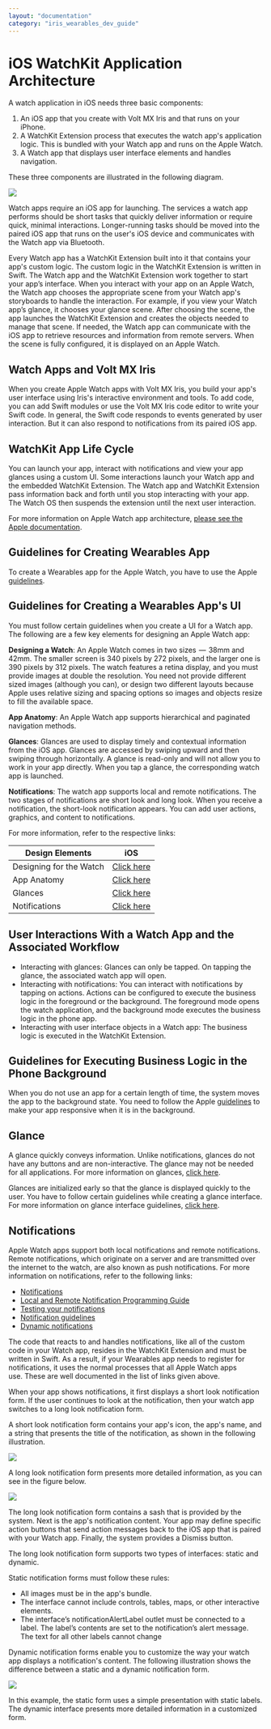 ```yaml
---
layout: "documentation"
category: "iris_wearables_dev_guide"
---
```

                           


iOS WatchKit Application Architecture
=====================================

A watch application in iOS needs three basic components:

1.  An iOS app that you create with Volt MX Iris and that runs on your iPhone.
2.  A WatchKit Extension process that executes the watch app's application logic. This is bundled with your Watch app and runs on the Apple Watch.
3.  A Watch app that displays user interface elements and handles navigation.

These three components are illustrated in the following diagram.

![](resources/images/wearables_arch_7.1_516x386.jpg)

Watch apps require an iOS app for launching. The services a watch app performs should be short tasks that quickly deliver information or require quick, minimal interactions. Longer-running tasks should be moved into the paired iOS app that runs on the user's iOS device and communicates with the Watch app via Bluetooth.

Every Watch app has a WatchKit Extension built into it that contains your app's custom logic. The custom logic in the WatchKit Extension is written in Swift. The Watch app and the WatchKit Extension work together to start your app’s interface. When you interact with your app on an Apple Watch, the Watch app chooses the appropriate scene from your Watch app's storyboards to handle the interaction. For example, if you view your Watch app’s glance, it chooses your glance scene. After choosing the scene, the app launches the WatchKit Extension and creates the objects needed to manage that scene. If needed, the Watch app can communicate with the iOS app to retrieve resources and information from remote servers. When the scene is fully configured, it is displayed on an Apple Watch.

Watch Apps and Volt MX Iris
---------------------------------

When you create Apple Watch apps with Volt MX Iris, you build your app's user interface using Iris's interactive environment and tools. To add code, you can add Swift modules or use the Volt MX Iris code editor to write your Swift code. In general, the Swift code responds to events generated by user interaction. But it can also respond to notifications from its paired iOS app.

WatchKit App Life Cycle
-----------------------

You can launch your app, interact with notifications and view your app glances using a custom UI. Some interactions launch your Watch app and the embedded WatchKit Extension. The Watch app and WatchKit Extension pass information back and forth until you stop interacting with your app. The Watch OS then suspends the extension until the next user interaction.

For more information on Apple Watch app architecture, [please see the Apple documentation](https://developer.apple.com/library/ios/documentation/General/Conceptual/WatchKitProgrammingGuide/DesigningaWatchKitApp.html).

Guidelines for Creating Wearables App
-------------------------------------

To create a Wearables app for the Apple Watch, you have to use the Apple [guidelines](https://developer.apple.com/library/ios/documentation/General/Conceptual/WatchKitProgrammingGuide/iOSSupport.html#//apple_ref/doc/uid/TP40014969-CH21-SW1).

Guidelines for Creating a Wearables App's UI
--------------------------------------------

You must follow certain guidelines when you create a UI for a Watch app. The following are a few key elements for designing an Apple Watch app:

**Designing a Watch**: An Apple Watch comes in two sizes  —  38mm and 42mm. The smaller screen is 340 pixels by 272 pixels, and the larger one is 390 pixels by 312 pixels. The watch features a retina display, and you must provide images at double the resolution. You need not provide different sized images (although you can), or design two different layouts because Apple uses relative sizing and spacing options so images and objects resize to fill the available space.

**App Anatomy**: An Apple Watch app supports hierarchical and paginated navigation methods.

**Glances**: Glances are used to display timely and contextual information from the iOS app. Glances are accessed by swiping upward and then swiping through horizontally. A glance is read-only and will not allow you to work in your app directly. When you tap a glance, the corresponding watch app is launched.

**Notifications**: The watch app supports local and remote notifications. The two stages of notifications are short look and long look. When you receive a notification, the short-look notification appears. You can add user actions, graphics, and content to notifications.

For more information, refer to the respective links:

  
| Design Elements | iOS |
| --- | --- |
| Designing for the Watch | [Click here](https://developer.apple.com/library/ios/documentation/UserExperience/Conceptual/WatchHumanInterfaceGuidelines/index.html#//apple_ref/doc/uid/TP40014992-CH3-SW1) |
| App Anatomy | [Click here](https://developer.apple.com/library/ios/documentation/UserExperience/Conceptual/WatchHumanInterfaceGuidelines/WatchOSAppAnatomy.html#//apple_ref/doc/uid/TP40014992-CH4-SW1) |
| Glances | [Click here](https://developer.apple.com/library/ios/documentation/UserExperience/Conceptual/WatchHumanInterfaceGuidelines/Glances.html#//apple_ref/doc/uid/TP40014992-CH21-SW1) |
| Notifications | [Click here](https://developer.apple.com/library/ios/documentation/UserExperience/Conceptual/WatchHumanInterfaceGuidelines/Notifications.html#//apple_ref/doc/uid/TP40014992-CH20-SW1) |

User Interactions With a Watch App and the Associated Workflow
--------------------------------------------------------------

*   Interacting with glances: Glances can only be tapped. On tapping the glance, the associated watch app will open.
*   Interacting with notifications: You can interact with notifications by tapping on actions. Actions can be configured to execute the business logic in the foreground or the background. The foreground mode opens the watch application, and the background mode executes the business logic in the phone app.
*   Interacting with user interface objects in a Watch app: The business logic is executed in the WatchKit Extension.

Guidelines for Executing Business Logic in the Phone Background
---------------------------------------------------------------

When you do not use an app for a certain length of time, the system moves the app to the background state. You need to follow the Apple [guidelines](https://developer.apple.com/library/ios/documentation/iPhone/Conceptual/iPhoneOSProgrammingGuide/BackgroundExecution/BackgroundExecution.html#//apple_ref/doc/uid/TP40007072-CH4-SW8) to make your app responsive when it is in the background.

Glance
------

A glance quickly conveys information. Unlike notifications, glances do not have any buttons and are non-interactive. The glance may not be needed for all applications. For more information on glances, [click here](https://developer.apple.com/library/ios/documentation/General/Conceptual/WatchKitProgrammingGuide/ImplementingaGlance.html#//apple_ref/doc/uid/TP40014969-CH5-SW1).

Glances are initialized early so that the glance is displayed quickly to the user. You have to follow certain guidelines while creating a glance interface. For more information on glance interface guidelines, [click here](https://developer.apple.com/library/ios/documentation/General/Conceptual/WatchKitProgrammingGuide/ImplementingaGlance.html#//apple_ref/doc/uid/TP40014969-CH5-SW2).

Notifications
-------------

Apple Watch apps support both local notifications and remote notifications. Remote notifications, which originate on a server and are transmitted over the internet to the watch, are also known as push notifications. For more information on notifications, refer to the following links:

*   [Notifications](https://developer.apple.com/library/ios/documentation/General/Conceptual/WatchKitProgrammingGuide/BasicSupport.html#//apple_ref/doc/uid/TP40014969-CH18-SW1)
*   [Local and Remote Notification Programming Guide](https://developer.apple.com/library/prerelease/ios/documentation/NetworkingInternet/Conceptual/RemoteNotificationsPG/Chapters/Introduction.html)
*   [Testing your notifications](https://developer.apple.com/library/ios/documentation/General/Conceptual/WatchKitProgrammingGuide/ConfiguringYourXcodeProject.html#//apple_ref/doc/uid/TP40014969-CH2-SW8)
*   [Notification guidelines](https://developer.apple.com/library/ios/documentation/UserExperience/Conceptual/MobileHIG/NotificationCenter.html)
*   [Dynamic notifications](https://developer.apple.com/library/ios/documentation/General/Conceptual/WatchKitProgrammingGuide/CustomzingthePushNotificationInterface.html)

The code that reacts to and handles notifications, like all of the custom code in your Watch app, resides in the WatchKit Extension and must be written in Swift. As a result, if your Wearables app needs to register for notifications, it uses the normal processes that all Apple Watch apps use. These are well documented in the list of links given above.

When your app shows notifications, it first displays a short look notification form. If the user continues to look at the notification, then your watch app switches to a long look notification form.

A short look notification form contains your app's icon, the app's name, and a string that presents the title of the notification, as shown in the following illustration.

![](resources/images/shortlooknotification.png)

A long look notification form presents more detailed information, as you can see in the figure below.

![](resources/images/longlooknotification.png)

The long look notification form contains a sash that is provided by the system. Next is the app's notification content. Your app may define specific action buttons that send action messages back to the iOS app that is paired with your Watch app. Finally, the system provides a Dismiss button.

The long look notification form supports two types of interfaces: static and dynamic.

Static notification forms must follow these rules:

*   All images must be in the app's bundle.
*   The interface cannot include controls, tables, maps, or other interactive elements.
*   The interface’s notificationAlertLabel outlet must be connected to a label. The label’s contents are set to the notification’s alert message. The text for all other labels cannot change
    

Dynamic notification forms enable you to customize the way your watch app displays a notification's content. The following illustration shows the difference between a static and a dynamic notification form.

![](resources/images/staticvsdynamicnotification.png)

In this example, the static form uses a simple presentation with static labels. The dynamic interface presents more detailed information in a customized form.
